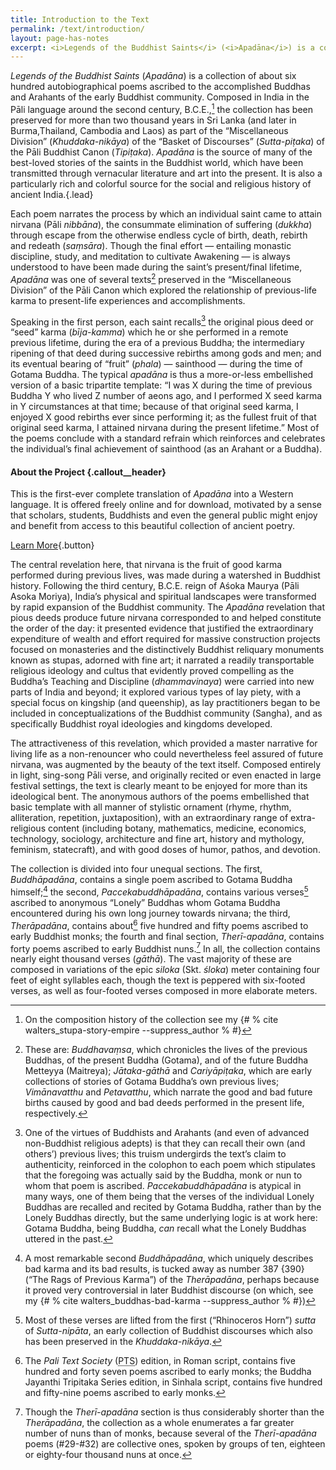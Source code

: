 ```yaml
---
title: Introduction to the Text
permalink: /text/introduction/
layout: page-has-notes
excerpt: <i>Legends of the Buddhist Saints</i> (<i>Apadāna</i>) is a collection of about six hundred autobiographical poems ascribed to the accomplished Buddhas and Arahants of the early Buddhist community. Composed in India in the Pāli language around the second century, <span class="abbr">B.C.E.</span>, <i>Apadāna</i> is the source of many of the best-loved stories of the saints in the Buddhist world.
---
```


*Legends of the Buddhist Saints* (*Apadāna*) is a collection of about
six hundred autobiographical poems ascribed to the accomplished Buddhas
and Arahants of the early Buddhist community. Composed in India in the
Pāli language around the second century, <span class="abbr">B.C.E.</span>,[^1] the collection has
been preserved for more than two thousand years in Sri Lanka (and later
in Burma,Thailand, Cambodia and Laos) as part of the “Miscellaneous
Division” (*Khuddaka-nikāya*) of the “Basket of Discourses”
(*Sutta-piṭaka*) of the Pāli Buddhist Canon (*Tipiṭaka*). *Apadāna* is
the source of many of the best-loved stories of the saints in the
Buddhist world, which have been transmitted through vernacular
literature and art into the present. It is also a particularly rich and
colorful source for the social and religious history of ancient India.{.lead}

Each poem narrates the process by which an individual saint came to
attain nirvana (Pāli *nibbāna*), the consummate elimination of suffering
(*dukkha*) through escape from the otherwise endless cycle of birth,
death, rebirth and redeath (*saṃsāra*). Though the final effort —
entailing monastic discipline, study, and meditation to cultivate
Awakening — is always understood to have been made during the saint’s
present/final lifetime, *Apadāna* was one of several texts[^2] preserved
in the “Miscellaneous Division” of the Pāli Canon which explored the
relationship of previous-life karma to present-life experiences and
accomplishments.

Speaking in the first person, each saint recalls[^3] the original pious
deed or “seed” karma (*bīja-kamma*) which he or she performed in a
remote previous lifetime, during the era of a previous Buddha; the
intermediary ripening of that deed during successive rebirths among gods
and men; and its eventual bearing of “fruit” (*phala*) — sainthood —
during the time of Gotama Buddha. The typical *apadāna* is thus a
more-or-less embellished version of a basic tripartite template: “I was
X during the time of previous Buddha Y who lived Z number of aeons ago,
and I performed X seed karma in Y circumstances at that time; because of
that original seed karma, I enjoyed X good rebirths ever since
performing it; as the fullest fruit of that original seed karma, I
attained nirvana during the present lifetime.” Most of the poems
conclude with a standard refrain which reinforces and celebrates the
individual’s final achievement of sainthood (as an Arahant or a Buddha).

<aside class="callout">

#### About the Project {.callout__header}

This is the first-ever complete translation of *Apadāna* into a Western
language. It is offered freely online and for download, motivated by a sense that scholars,
students, Buddhists and even the general public might enjoy and benefit
from access to this beautiful collection of ancient poetry.

[Learn More](/about/){.button}
</aside>

The central revelation here, that nirvana is the fruit of good karma
performed during previous lives, was made during a watershed in Buddhist
history. Following the third century, <span class="abbr">B.C.E.</span> reign of Aśoka Maurya (Pāli
Asoka Moriya), India’s physical and spiritual landscapes were
transformed by rapid expansion of the Buddhist community. The *Apadāna*
revelation that pious deeds produce future nirvana corresponded to and
helped constitute the order of the day: it presented evidence that
justified the extraordinary expenditure of wealth and effort required
for massive construction projects focused on monasteries and the
distinctively Buddhist reliquary monuments known as stupas, adorned with
fine art; it narrated a readily transportable religious ideology and
cultus that evidently proved compelling as the Buddha’s Teaching and
Discipline (*dhammavinaya*) were carried into new parts of India and
beyond; it explored various types of lay piety, with a special focus on
kingship (and queenship), as lay practitioners began to be included in
conceptualizations of the Buddhist community (Sangha), and as
specifically Buddhist royal ideologies and kingdoms developed.

The attractiveness of this revelation, which provided a master narrative
for living life as a non-renouncer who could nevertheless feel assured
of future nirvana, was augmented by the beauty of the text itself.
Composed entirely in light, sing-song Pāli verse, and originally recited
or even enacted in large festival settings, the text is clearly meant to
be enjoyed for more than its ideological bent. The anonymous authors of
the poems embellished that basic template with all manner of stylistic
ornament (rhyme, rhythm, alliteration, repetition, juxtaposition), with
an extraordinary range of extra-religious content (including botany,
mathematics, medicine, economics, technology, sociology, architecture
and fine art, history and mythology, feminism, statecraft), and with
good doses of humor, pathos, and devotion.

The collection is divided into four unequal sections. The first,
*Buddhāpadāna*, contains a single poem ascribed to Gotama Buddha
himself;[^4] the second, *Paccekabuddhāpadāna*, contains various
verses[^5] ascribed to anonymous “Lonely” Buddhas whom Gotama Buddha
encountered during his own long journey towards nirvana; the third,
*Therāpadāna*, contains about[^6] five hundred and fifty poems ascribed
to early Buddhist monks; the fourth and final section, *Therī-apadāna*,
contains forty poems ascribed to early Buddhist nuns.[^7] In all, the
collection contains nearly eight thousand verses (*gāthā*). The vast
majority of these are composed in variations of the epic *siloka* (Skt.
*śloka*) meter containing four feet of eight syllables each, though the
text is peppered with six-footed verses, as well as four-footed verses
composed in more elaborate meters.

[^1]: On the composition history of the collection see my {# % cite walters_stupa-story-empire --suppress_author % #}

[^2]: These are: *Buddhavaṃsa*, which chronicles the lives of the
    previous Buddhas, of the present Buddha (Gotama), and of the future
    Buddha Metteyya (Maitreya); *Jātaka-gāthā* and *Cariyāpiṭaka*, which
    are early collections of stories of Gotama Buddha’s own previous
    lives; *Vimānavatthu* and *Petavatthu*, which narrate the good and
    bad future births caused by good and bad deeds performed in the
    present life, respectively.

[^3]: One of the virtues of Buddhists and Arahants (and even of advanced
    non-Buddhist religious adepts) is that they can recall their own
    (and others’) previous lives; this truism undergirds the text’s
    claim to authenticity, reinforced in the colophon to each poem which
    stipulates that the foregoing was actually said by the Buddha, monk
    or nun to whom that poem is ascribed. *Paccekabuddhāpadāna* is
    atypical in many ways, one of them being that the verses of the
    individual Lonely Buddhas are recalled and recited by Gotama Buddha,
    rather than by the Lonely Buddhas directly, but the same underlying
    logic is at work here: Gotama Buddha, being Buddha, *can* recall
    what the Lonely Buddhas uttered in the past.

[^4]: A most remarkable second *Buddhāpadāna*, which uniquely describes
    bad karma and its bad results, is tucked away as number 387 {390}
    (“The Rags of Previous Karma”) of the *Therāpadāna*, perhaps because
    it proved very controversial in later Buddhist discourse (on which,
    see my {# % cite walters_buddhas-bad-karma --suppress_author % #})

[^5]: Most of these verses are lifted from the first (“Rhinoceros Horn”)
    *sutta* of *Sutta-nipāta*, an early collection of Buddhist
    discourses which also has been preserved in the *Khuddaka-nikāya*.

[^6]: The <dfn id="#PTS">Pali Text Society</dfn> (<abbr title="Pali Text Society">PTS</abbr>) edition, in Roman script, contains
    five hundred and forty seven poems ascribed to early monks; the
    Buddha Jayanthi Tripitaka Series edition, in Sinhala script,
    contains five hundred and fifty-nine poems ascribed to early monks.

[^7]: Though the *Therī-apadāna* section is thus considerably shorter
    than the *Therāpadāna*, the collection as a whole enumerates a far
    greater number of nuns than of monks, because several of the
    *Therī-apadāna* poems (\#29-\#32) are collective ones, spoken by
    groups of ten, eighteen or eighty-four thousand nuns at once.
